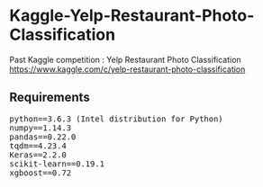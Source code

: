 # Kaggle-Yelp-Restaurant-Photo-Classification
Past Kaggle competition : Yelp Restaurant Photo Classification  
https://www.kaggle.com/c/yelp-restaurant-photo-classification

## Requirements
<pre>
python==3.6.3 (Intel distribution for Python)
numpy==1.14.3
pandas==0.22.0
tqdm==4.23.4
Keras==2.2.0
scikit-learn==0.19.1
xgboost==0.72
</pre>
